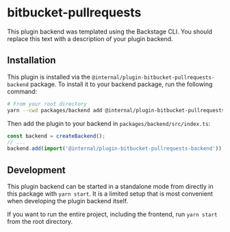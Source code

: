 # bitbucket-pullrequests

This plugin backend was templated using the Backstage CLI. You should replace this text with a description of your plugin backend.

## Installation

This plugin is installed via the `@internal/plugin-bitbucket-pullrequests-backend` package. To install it to your backend package, run the following command:

```bash
# From your root directory
yarn --cwd packages/backend add @internal/plugin-bitbucket-pullrequests-backend
```

Then add the plugin to your backend in `packages/backend/src/index.ts`:

```ts
const backend = createBackend();
// ...
backend.add(import('@internal/plugin-bitbucket-pullrequests-backend'));
```

## Development

This plugin backend can be started in a standalone mode from directly in this
package with `yarn start`. It is a limited setup that is most convenient when
developing the plugin backend itself.

If you want to run the entire project, including the frontend, run `yarn start` from the root directory.
